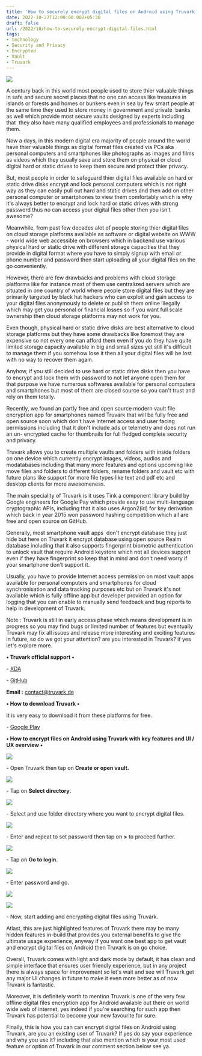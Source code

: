 ```yaml
---
title: 'How to securely encrypt digital files on Android using Truvark.'
date: 2022-10-27T12:00:00.002+05:30
draft: false
url: /2022/10/how-to-securely-encrypt-digital-files.html
tags: 
- technology
- Security and Privacy
- Encrypted
- Vault
- Truvark
---
```


 [![](https://lh3.googleusercontent.com/-du3S0Jn3cH0/Y1rSO-SIWaI/AAAAAAAAObA/E0qEVTq_9ksVZQuvgIJYfrQNC_KGdEopACNcBGAsYHQ/s1600/1666896440775477-0.png)](https://lh3.googleusercontent.com/-du3S0Jn3cH0/Y1rSO-SIWaI/AAAAAAAAObA/E0qEVTq_9ksVZQuvgIJYfrQNC_KGdEopACNcBGAsYHQ/s1600/1666896440775477-0.png) 

  

A century back in this world most people used to store thier valuable things in safe and secure secret places that no one can access like treasures in islands or forests and homes or bunkers even in sea by few smart people at the same time they used to store money in government and private  banks as well which provide most secure vaults designed by experts including that  they also have many qualified employees and professionals to manage them.

  

Now a days, in this modern digital era majority of people around the world have thier valuable things as digital format files created via PCs aka personal computers and smartphones like photographs as images and films as videos which they usually save and store them on physical or cloud digital hard or static drives to keep them secure and protect thier privacy.

  

But, most people in order to safeguard thier digital files available on hard or static drive disks encrypt and lock personal computers which is not right way as they can easily pull out hard and static drives and then add on other personal computer or smartphones to view them comfortably which is why it's always better to encrypt and lock hard or static drives with strong password thus no can access your digital files other then you isn't awesome?

  

Meanwhile, from past few decades alot of people storing thier digital files on cloud storage platforms available as software or digital website on WWW - world wide web accessible on browsers which in backend use various physical hard or static drive with different storage capacities that they provide in digital format where you have to simply signup with email or phone number and password then start uploading all your digital files on the go conveniently.

  

However, there are few drawbacks and problems with cloud storage platforms like for instance most of them use centralized servers which are situated in one country of world where people store digital files but they are primarily targeted by black hat hackers who can exploit and gain access to your digital files anonymously to delete or publish them online illegally which may get you personal or financial losses so if you want full scale ownership then cloud storage platforms may not work for you.

  

Even though, physical hard or static drive disks are best alternative to cloud storage platforms but they have some drawbacks like foremost they are expensive so not every one can afford them even if you do they have quite limited storage capacity available in big and small sizes yet still it's difficult to manage them if you somehow lose it then all your digital files will be lost with no way to recover them again.

  

Anyhow, if you still decided to use hard or static drive disks then you have to encrypt and lock them with password to not let anyone open them for that purpose we have numerous softwares available for personal computers and smartphones but most of them are closed source so you can't trust and rely on them totally.

  

Recently, we found an partly free and open source modern vault file encryption app for smartphones named Truvark that will be fully free and open source soon which don't have Internet access and user facing permissions including that it don't include ads or telemetry and does not run an un- encrypted cache for thumbnails for full fledged complete security and privacy.

  

Truvark allows you to create multiple vaults and folders with inside folders on one device which currently encrypt images, videos, audios and modatabases including that many more features and options upcoming like move files and folders to different folders, rename folders and vault etc with future plans like support for more file types like text and pdf etc and desktop clients for more awesomeness.

  

The main speciality of Truvark is it uses Tink a component library build by Google engineers for Google Pay which provide easy to use multi-language cryptographic APIs, including that it also uses Argon2(id) for key derivation which back in year 2015 won password hashing competition which all are free and open source on GitHub.

  

Generally, most smartphone vault apps  don't encrypt database they just hide but here on Truvark it encrypt database using open source Realm database including that it also supports fingerprint biometric authentication to unlock vault that require Android keystore which not all devices support even if they have fingerprint so keep that in mind and don't need worry if your smartphone don't support it.

  

Usually, you have to provide Internet access permission on most vault apps available for personal computers and smartphones for cloud synchronisation and data tracking purposes etc but on Truvark it's not available which is fully offline app but developer provided an option for logging that you can enable to manually send feedback and bug reports to help in development of Truvark.

  

Note : Truvark is still in early access phase which means development is in progress so you may find bugs or limited number of features but eventually Truvark may fix all issues and release more interesting and exciting features in future, so do we got your attention? are you interested in Truvark? if yes let's explore more.

  

**• Truvark official support •**

\- [XDA](https://forum.xda-developers.com/t/app-7-0-early-access-truvark-modern-file-encryption.4500311/)

\- [GitHub](https://github.com/lukaspieper/Pink-Crypto)

**Email :** [contact@truvark.de](mailto:contact@truvark.de)

**• How to download Truvark •**

It is very easy to download it from these platforms for free.

  

\- [Google Play](https://play.google.com/store/apps/details?id=de.lukaspieper.truvark)

**• How to encrypt files on Android using Truvark with key features and UI / UX overview •**

 **[![](https://lh3.googleusercontent.com/-EIcBMLeWjcs/Y1rSN42yMBI/AAAAAAAAOa8/jHjTwy-7SmcaO5654bd7hLgtfnPP5q8cwCNcBGAsYHQ/s1600/1666896437131933-1.png)](https://lh3.googleusercontent.com/-EIcBMLeWjcs/Y1rSN42yMBI/AAAAAAAAOa8/jHjTwy-7SmcaO5654bd7hLgtfnPP5q8cwCNcBGAsYHQ/s1600/1666896437131933-1.png)** 

\- Open Truvark then tap on **Create or open vault.**

 **[![](https://lh3.googleusercontent.com/-udH5cSUJm8M/Y1rSNAuzdYI/AAAAAAAAOa4/cqs-HgirAzkNRSHWKp9Nvep0OCpv9UxSACNcBGAsYHQ/s1600/1666896433531669-2.png)](https://lh3.googleusercontent.com/-udH5cSUJm8M/Y1rSNAuzdYI/AAAAAAAAOa4/cqs-HgirAzkNRSHWKp9Nvep0OCpv9UxSACNcBGAsYHQ/s1600/1666896433531669-2.png)** 

\- Tap on **Select directory.**

 **[![](https://lh3.googleusercontent.com/-3_ycG1xta2k/Y1rSMCGhvQI/AAAAAAAAOa0/iK0sKuq9fjQlgOjRNfN3HiARCoE4Ie6ogCNcBGAsYHQ/s1600/1666896429868987-3.png)](https://lh3.googleusercontent.com/-3_ycG1xta2k/Y1rSMCGhvQI/AAAAAAAAOa0/iK0sKuq9fjQlgOjRNfN3HiARCoE4Ie6ogCNcBGAsYHQ/s1600/1666896429868987-3.png)** 

\- Select and use folder directory where you want to encrypt digital files.

  

 [![](https://lh3.googleusercontent.com/-Js8tkpPsOe8/Y1rSLEKl_vI/AAAAAAAAOaw/iHjwpsWb9zI621USnBewcevYytcTCVrOgCNcBGAsYHQ/s1600/1666896426338408-4.png)](https://lh3.googleusercontent.com/-Js8tkpPsOe8/Y1rSLEKl_vI/AAAAAAAAOaw/iHjwpsWb9zI621USnBewcevYytcTCVrOgCNcBGAsYHQ/s1600/1666896426338408-4.png) 

  

\- Enter and repeat to set password then tap on **\>** to proceed further.

 **[![](https://lh3.googleusercontent.com/-mbKVHWJEmek/Y1rSKZGCCnI/AAAAAAAAOas/Pj7k0uLB9qUHT9fm7HvPb6zycTejrDO9ACNcBGAsYHQ/s1600/1666896422736555-5.png)](https://lh3.googleusercontent.com/-mbKVHWJEmek/Y1rSKZGCCnI/AAAAAAAAOas/Pj7k0uLB9qUHT9fm7HvPb6zycTejrDO9ACNcBGAsYHQ/s1600/1666896422736555-5.png)** 

\- Tap on **Go to login.**

 **[![](https://lh3.googleusercontent.com/-l3z87VBZomU/Y1rSJZwh6rI/AAAAAAAAOao/cglNO5w3iEI4deK17K_g1z_u7lJD0zdSQCNcBGAsYHQ/s1600/1666896419174329-6.png)](https://lh3.googleusercontent.com/-l3z87VBZomU/Y1rSJZwh6rI/AAAAAAAAOao/cglNO5w3iEI4deK17K_g1z_u7lJD0zdSQCNcBGAsYHQ/s1600/1666896419174329-6.png)** 

\- Enter password and go.

  

 [![](https://lh3.googleusercontent.com/-l7AlL_sGvrU/Y1rSIqzUg9I/AAAAAAAAOak/rRlIsFRvY9cpxhuqD1prnI_3RuuxC0UWgCNcBGAsYHQ/s1600/1666896415925797-7.png)](https://lh3.googleusercontent.com/-l7AlL_sGvrU/Y1rSIqzUg9I/AAAAAAAAOak/rRlIsFRvY9cpxhuqD1prnI_3RuuxC0UWgCNcBGAsYHQ/s1600/1666896415925797-7.png) 

  

 [![](https://lh3.googleusercontent.com/-Q9dmEIMbSAU/Y1rSHyBH3-I/AAAAAAAAOag/iaxP1XOi5Pcghl9iDZtcEq_40DMK0z9GQCNcBGAsYHQ/s1600/1666896412348170-8.png)](https://lh3.googleusercontent.com/-Q9dmEIMbSAU/Y1rSHyBH3-I/AAAAAAAAOag/iaxP1XOi5Pcghl9iDZtcEq_40DMK0z9GQCNcBGAsYHQ/s1600/1666896412348170-8.png) 

  

\- Now, start adding and encrypting digital files using Truvark.

  

Atlast, this are just highlighted features of Truvark there may be many hidden features in-build that provides you external benefits to give the ultimate usage experience, anyway if you want one best app to get vault and encrypt digital files on Android then Truvark is on go choice.

  

Overall, Truvark comes with light and dark mode by default, it has clean and simple interface that ensures user friendly experience, but in any project there is always space for improvement so let's wait and see will Truvark get any major UI changes in future to make it even more better as of now Truvark is fantastic.

  

Moreover, it is definitely worth to mention Truvark is one of the very few offline digital files encryption app for Android available out there on world wide web of internet, yes indeed if you're searching for such app then Truvark has potential to become your new favourite for sure.

  

Finally, this is how you can can encrypt digital files on Android using Truvark, are you an existing user of Truvark? If yes do say your experience and why you use it? including that also mention which is your most used feature or option of Truvark in our comment section below see ya.